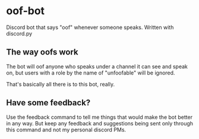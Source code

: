 # oof-bot
Discord bot that says "oof" whenever someone speaks. Written with discord.py

## The way oofs work
The bot will oof anyone who speaks under a channel it can see and speak on, but users with a role by the name of "unfoofable" will be ignored.

That's basically all there is to this bot, really.


## Have some feedback?
Use the feedback command to tell me things that would make the bot better in any way. But keep any feedback and suggestions being sent only through this command and not my personal discord PMs.
